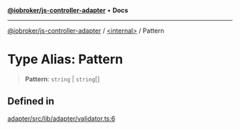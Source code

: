 [**@iobroker/js-controller-adapter**](../../README.md) • **Docs**

***

[@iobroker/js-controller-adapter](../../globals.md) / [\<internal\>](../README.md) / Pattern

# Type Alias: Pattern

> **Pattern**: `string` \| `string`[]

## Defined in

[adapter/src/lib/adapter/validator.ts:6](https://github.com/ioBroker/ioBroker.js-controller/blob/98c8e13a2785a2eeac3b3ee2a60dcd41754c14ad/packages/adapter/src/lib/adapter/validator.ts#L6)
